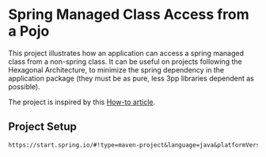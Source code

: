 # Spring Managed Class Access from a Pojo
This project illustrates how an application can access a spring managed class from a non-spring class. It can be useful on projects following the Hexagonal Architecture, to minimize the spring dependency in the application package (they must be as pure, less 3pp libraries dependent as possible).

The project is inspired by this [How-to article](https://confluence.jaytaala.com/display/TKB/Super+simple+approach+to+accessing+Spring+beans+from+non-Spring+managed+classes+and+POJOs).

## Project Setup
```dtd
https://start.spring.io/#!type=maven-project&language=java&platformVersion=3.2.3&packaging=jar&jvmVersion=21&groupId=com.wilterson&artifactId=bean-access&name=Bean%20Access%20From%20Non-Spring%20Classes&description=Project%20that%20illustrates%20access%20to%20spring%20bean%20objects%20from%20non-spring%20classes&packageName=com.wilterson.beanaccess&dependencies=lombok
```